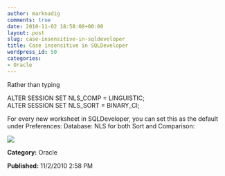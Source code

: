 ```yaml
---
author: marknadig
comments: true
date: 2010-11-02 18:58:08+00:00
layout: post
slug: case-insensitive-in-sqldeveloper
title: Case insensitive in SQLDeveloper
wordpress_id: 50
categories:
- Oracle
---
```


Rather than typing 


ALTER SESSION SET NLS_COMP = LINGUISTIC;  
ALTER SESSION SET NLS_SORT = BINARY_CI;


For every new worksheet in SQLDeveloper, you can set this as the default under Preferences: Database: NLS for both Sort and Comparison:


![](/images/broken_image.png)




**Category:** Oracle




**Published:** 11/2/2010 2:58 PM



